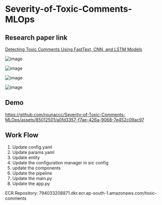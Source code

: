 # Severity-of-Toxic-Comments-MLOps
## Research paper link




[Detecting Toxic Comments Using FastText, CNN, and LSTM Models](https://link.springer.com/chapter/10.1007/978-3-031-37940-6_20#Abs1)

![image](https://github.com/rounaccc/Severity-of-Toxic-Comments-MLOps/assets/85012501/92811138-3f02-4326-8096-5e56822a3b53)


![image](https://github.com/rounaccc/Severity-of-Toxic-Comments-MLOps/assets/85012501/ea794332-2696-41d2-86bd-4a355208e6d9)


![image](https://github.com/rounaccc/Severity-of-Toxic-Comments-MLOps/assets/85012501/f6c0d99c-a270-4947-8381-ec0a5998b131)

![image](https://github.com/rounaccc/Severity-of-Toxic-Comments-MLOps/assets/85012501/1f0b4f47-60aa-4929-8d30-de40295c4c78)


## Demo

https://github.com/rounaccc/Severity-of-Toxic-Comments-MLOps/assets/85012501/a0fd3357-f7ae-426a-9068-7e452c09ac97


## Work Flow
1. Update config.yaml
2. Update params.yaml
3. Update entity
4. Update the configuration manager in src config
5. update the components
6. Update the pipeline
7. Update the main.py
8. Update the app.py

ECR Repository: 794033208871.dkr.ecr.ap-south-1.amazonaws.com/toxic-comments
